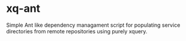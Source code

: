# xq-ant
Simple Ant like dependency managament script for populating service directories from remote repositories using purely xquery.
